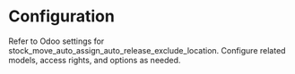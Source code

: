 # Configuration

Refer to Odoo settings for stock_move_auto_assign_auto_release_exclude_location. Configure related models, access rights, and options as needed.
